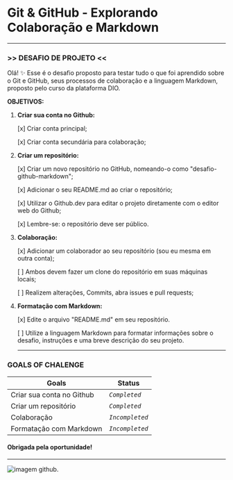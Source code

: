# **Git & GitHub - Explorando Colaboração e Markdown**
--------------
### >> DESAFIO DE PROJETO <<


Olá! ✨ Esse é o desafio proposto para testar tudo o que foi aprendido sobre o Git e GitHub, seus processos de colaboração e a linguagem Markdown, proposto pelo curso da plataforma DIO.

**OBJETIVOS:**

1. **Criar sua conta no Github:**

   [x] Criar conta principal;
   
   [x] Criar conta secundária para colaboração;
   

2. **Criar um repositório:**

   [x] Criar um novo repositório no GitHub, nomeando-o como "desafio-github-markdown";
   
   [x] Adicionar o seu README.md ao criar o repositório;
   
   [x] Utilizar o Github.dev para editar o projeto diretamente com o editor web do Github;
   
   [x] Lembre-se: o repositório deve ser público.
   

3. **Colaboração:**

   [x] Adicionar um colaborador ao seu repositório (sou eu mesma em outra conta);

   [ ] Ambos devem fazer um clone do repositório em suas máquinas locais;

   [ ] Realizem alterações, Commits, abra issues e pull requests;
   

4. **Formatação com Markdown:**

   [x] Edite o arquivo "README.md" em seu repositório.

   [ ] Utilize a linguagem Markdown para formatar informações sobre o desafio, instruções e uma breve descrição do seu projeto.

   ---

  ### **GOALS OF CHALENGE** 
  
| Goals | Status |
| --- | --- |
| Criar sua conta no Github | *`Completed`* |
| Criar um repositório | *`Completed`* |
| Colaboração | *`Incompleted`* |
| Formatação com Markdown | *`Incompleted`* |
        

   

  #### **Obrigada pela oportunidade!**
   --------

   ![imagem github.](https://i.imgur.com/M9ioMu5.gif)

